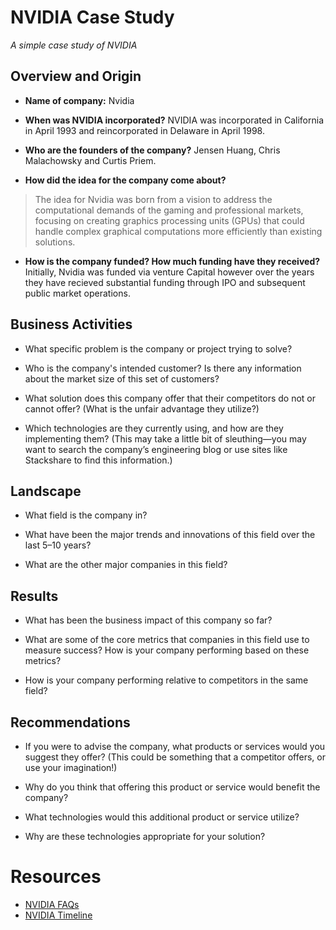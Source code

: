 # NVIDIA Case Study

*A simple case study of NVIDIA*

## Overview and Origin

* **Name of company:** Nvidia

* **When was NVIDIA incorporated?** NVIDIA was incorporated in California in April 1993 and reincorporated in Delaware in April 1998.

* **Who are the founders of the company?** Jensen Huang, Chris Malachowsky and Curtis Priem.

* **How did the idea for the company come about?**
> The idea for Nvidia was born from a vision to address the computational demands of the gaming and professional markets, focusing on creating graphics processing units (GPUs) that could handle complex graphical computations more efficiently than existing solutions.

* **How is the company funded? How much funding have they received?** Initially, Nvidia was funded via venture Capital however over the years they have recieved substantial funding through IPO and subsequent public market operations.

## Business Activities

* What specific problem is the company or project trying to solve?

* Who is the company's intended customer? Is there any information about the market size of this set of customers?

* What solution does this company offer that their competitors do not or cannot offer? (What is the unfair advantage they utilize?)

* Which technologies are they currently using, and how are they implementing them? (This may take a little bit of sleuthing&mdash;you may want to search the company’s engineering blog or use sites like Stackshare to find this information.)

## Landscape

* What field is the company in?

* What have been the major trends and innovations of this field over the last 5&ndash;10 years?

* What are the other major companies in this field?

## Results

* What has been the business impact of this company so far?

* What are some of the core metrics that companies in this field use to measure success? How is your company performing based on these metrics?

* How is your company performing relative to competitors in the same field?

## Recommendations

* If you were to advise the company, what products or services would you suggest they offer? (This could be something that a competitor offers, or use your imagination!)

* Why do you think that offering this product or service would benefit the company?

* What technologies would this additional product or service utilize?

* Why are these technologies appropriate for your solution?

# Resources

* [NVIDIA FAQs](https://investor.nvidia.com/investor-resources/faqs/#:~:text=back%20to%20top-,When%20was%20NVIDIA%20incorporated%3F,in%20Delaware%20in%20April%201998)
* [NVIDIA Timeline](https://www.nvidia.com/en-us/about-nvidia/corporate-timeline/)